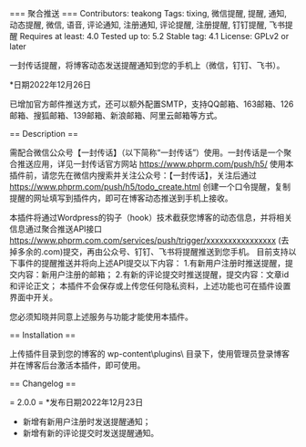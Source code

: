=== 聚合推送 ===
Contributors: teakong
Tags: tixing, 微信提醒, 提醒, 通知, 动态提醒, 微信, 语音, 评论通知, 注册通知, 评论提醒, 注册提醒, 钉钉提醒, 飞书提醒
Requires at least: 4.0
Tested up to: 5.2
Stable tag: 4.1
License: GPLv2 or later

一封传话提醒，将博客动态发送提醒通知到您的手机上（微信，钉钉、飞书）。

*日期2022年12月26日

已增加官方邮件推送方式，还可以额外配置SMTP，支持QQ邮箱、163邮箱、126邮箱、搜狐邮箱、139邮箱、新浪邮箱、阿里云邮箱等方式。


== Description ==

需配合微信公众号【一封传话】（以下简称“一封传话”）使用。一封传话是一个聚合推送应用，详见一封传话官方网站 https://www.phprm.com/push/h5/
使用本插件前，请您先在微信内搜索并关注公众号：【一封传话】，关注后通过
https://www.phprm.com/push/h5/todo_create.html
创建一个口令提醒，复制提醒的网址填写到插件内，即可在博客动态推送到手机上接收。

本插件将通过Wordpress的钩子（hook）技术截获您博客的动态信息，并将相关信息通过聚合推送API接口 https://www.phprm.com.com/services/push/trigger/xxxxxxxxxxxxxxxx (去掉多余的.com)提交，再由公众号、钉钉、飞书将提醒推送到您手机。
目前支持以下事件的提醒推送并将向上述API提交以下内容：
1.有新用户注册时推送提醒，提交内容：新用户注册的邮箱；
2.有新的评论提交时推送提醒，提交内容：文章id和评论正文；
本插件不会保存或上传您任何隐私资料，上述功能也可在插件设置界面中开关。

您必须知晓并同意上述服务与功能才能使用本插件。

== Installation ==

上传插件目录到您的博客的 wp-content\plugins\ 目录下，使用管理员登录博客并在博客后台激活本插件，即可使用。

== Changelog ==

= 2.0.0 =
*发布日期2022年12月23日

* 新增有新用户注册时发送提醒通知；
* 新增有新的评论提交时发送提醒通知。